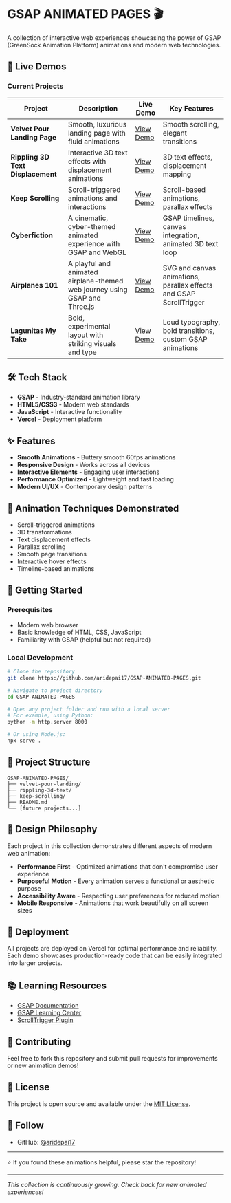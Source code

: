 # GSAP ANIMATED PAGES 🎬

A collection of interactive web experiences showcasing the power of GSAP (GreenSock Animation Platform) animations and modern web technologies.

## 🚀 Live Demos

### Current Projects

| Project | Description | Live Demo | Key Features |
|---------|-------------|-----------|--------------|
| **Velvet Pour Landing Page** | Smooth, luxurious landing page with fluid animations | [View Demo](https://velvetpourlandingpage.vercel.app/) | Smooth scrolling, elegant transitions |
| **Rippling 3D Text Displacement** | Interactive 3D text effects with displacement animations | [View Demo](https://rippling3dtextdisplacement.vercel.app/) | 3D text effects, displacement mapping |
| **Keep Scrolling** | Scroll-triggered animations and interactions | [View Demo](https://keepscrolling.vercel.app/) | Scroll-based animations, parallax effects |
| **Cyberfiction** | A cinematic, cyber-themed animated experience with GSAP and WebGL | [View Demo](https://cyberfiction-six.vercel.app/) | GSAP timelines, canvas integration, animated 3D text loop |
| **Airplanes 101** | A playful and animated airplane-themed web journey using GSAP and Three.js | [View Demo](https://airplanes101.vercel.app/) | SVG and canvas animations, parallax effects and GSAP ScrollTrigger |
| **Lagunitas My Take** | Bold, experimental layout with striking visuals and type | [View Demo](https://lagunitasmytake.vercel.app/) | Loud typography, bold transitions, custom GSAP animations |

## 🛠️ Tech Stack

- **GSAP** - Industry-standard animation library
- **HTML5/CSS3** - Modern web standards
- **JavaScript** - Interactive functionality
- **Vercel** - Deployment platform

## ✨ Features

- **Smooth Animations** - Buttery smooth 60fps animations
- **Responsive Design** - Works across all devices
- **Interactive Elements** - Engaging user interactions
- **Performance Optimized** - Lightweight and fast loading
- **Modern UI/UX** - Contemporary design patterns

## 🎯 Animation Techniques Demonstrated

- Scroll-triggered animations
- 3D transformations
- Text displacement effects
- Parallax scrolling
- Smooth page transitions
- Interactive hover effects
- Timeline-based animations

## 🔧 Getting Started

### Prerequisites
- Modern web browser
- Basic knowledge of HTML, CSS, JavaScript
- Familiarity with GSAP (helpful but not required)

### Local Development
```bash
# Clone the repository
git clone https://github.com/aridepai17/GSAP-ANIMATED-PAGES.git

# Navigate to project directory
cd GSAP-ANIMATED-PAGES

# Open any project folder and run with a local server
# For example, using Python:
python -m http.server 8000

# Or using Node.js:
npx serve .
```

## 📁 Project Structure

```
GSAP-ANIMATED-PAGES/
├── velvet-pour-landing/
├── rippling-3d-text/
├── keep-scrolling/
├── README.md
└── [future projects...]
```

## 🎨 Design Philosophy

Each project in this collection demonstrates different aspects of modern web animation:

- **Performance First** - Optimized animations that don't compromise user experience
- **Purposeful Motion** - Every animation serves a functional or aesthetic purpose
- **Accessibility Aware** - Respecting user preferences for reduced motion
- **Mobile Responsive** - Animations that work beautifully on all screen sizes

## 🚀 Deployment

All projects are deployed on Vercel for optimal performance and reliability. Each demo showcases production-ready code that can be easily integrated into larger projects.

## 📚 Learning Resources

- [GSAP Documentation](https://greensock.com/docs/)
- [GSAP Learning Center](https://greensock.com/learning/)
- [ScrollTrigger Plugin](https://greensock.com/scrolltrigger/)

## 🤝 Contributing

Feel free to fork this repository and submit pull requests for improvements or new animation demos!

## 📄 License

This project is open source and available under the [MIT License](LICENSE).

## 🔗 Follow

- GitHub: [@aridepai17](https://github.com/aridepai17)
---

⭐ If you found these animations helpful, please star the repository!

---
*This collection is continuously growing. Check back for new animated experiences!*
